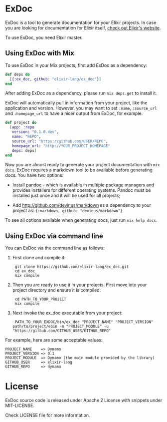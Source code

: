 # ExDoc

ExDoc is a tool to generate documentation for your Elixir projects. In case you are looking for documentation for Elixir itself, [check out Elixir's website](http://elixir-lang.org/).

To use ExDoc, you need Elixir master.

## Using ExDoc with Mix

To use ExDoc in your Mix projects, first add ExDoc as a dependency:

```elixir
def deps do
  [{:ex_doc, github: "elixir-lang/ex_doc"}]
end
```

After adding ExDoc as a dependency, please run `mix deps.get` to install it.

ExDoc will automatically pull in information from your project, like the application and version. However, you may want to set `:name`, `:source_url` and `:homepage_url` to have a nicer output from ExDoc, for example:

```elixir
def project do
  [app: :repo
   version: "0.1.0.dev",
   name: "REPO",
   source_url: "https://github.com/USER/REPO",
   homepage_url: "http://YOUR_PROJECT_HOMEPAGE"
   deps: deps]
end
```

Now you are almost ready to generate your project documentation with `mix docs`. ExDoc requires a markdown tool to be available before generating docs. You have two options:

  * Install [pandoc](http://johnmacfarlane.net/pandoc/) - which is available in multiple package managers and provides installers for different operating systems. Pandoc must be installed just once and it will be used for all projects;

  * Add http://github.com/devinus/markdown as a dependency to your project as: `{:markdown, github: "devinus/markdown"}`

To see all options available when generating docs, just run `mix help docs`.

## Using ExDoc via command line

You can ExDoc via the command line as follows:

1. First clone and compile it:

        git clone https://github.com/elixir-lang/ex_doc.git
        cd ex_doc
        mix compile

2. Then you are ready to use it in your projects. First move into your project directory and ensure it is compiled:

        cd PATH_TO_YOUR_PROJECT
        mix compile

3. Next invoke the ex_doc executable from your project:

        PATH_TO_YOUR_EXDOC/bin/ex_doc "PROJECT_NAME" "PROJECT_VERSION" path/to/project/ebin -m "PROJECT_MODULE" -u "https://github.com/GITHUB_USER/GITHUB_REPO"

For example, here are some acceptable values:

    PROJECT_NAME    => Dynamo
    PROJECT_VERSION => 0.1
    PROJECT_MODULE  => Dynamo (the main module provided by the library)
    GITHUB_USER     => elixir-lang
    GITHUB_REPO     => dynamo

# License

ExDoc source code is released under Apache 2 License with snippets under MIT-LICENSE.

Check LICENSE file for more information.
